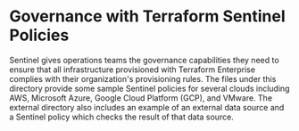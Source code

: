 # Governance with Terraform Sentinel Policies
Sentinel gives operations teams the governance capabilities they need to ensure that all infrastructure provisioned with Terraform Enterprise complies with their organization's provisioning rules. The files under this directory provide some sample Sentinel policies for several clouds including AWS, Microsoft Azure, Google Cloud Platform (GCP), and VMware. The external directory also includes an example of an external data source and a Sentinel policy which checks the result of that data source.
